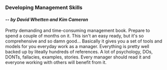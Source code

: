 ### Developing Management Skills
#### *-- by David Whetten and Kim Cameron*

Pretty demanding and time-consuming management book. Prepare to spend a couple of months on it. This isn't an easy ready, but it's so comprehensive and so damn good... Basically it gives you a set of tools and models for you everyday work as a manager. Everything is pretty well backed up by liteally hundreds of references. A lot of psychology, DOs, DONTs, fallacies, examples, stories. Every manager should read it and everyone working with others will benefit from it. 
